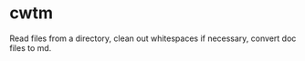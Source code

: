 cwtm
====

Read files from a directory, clean out whitespaces if necessary, convert doc files to md.
